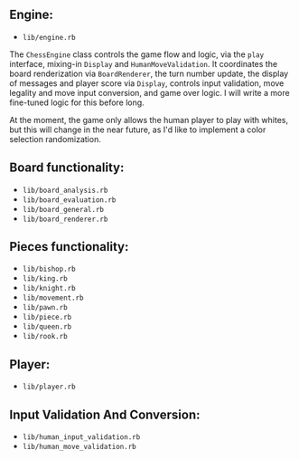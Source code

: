## Engine:
  - `lib/engine.rb`

The `ChessEngine` class controls the game flow and logic, via the `play` interface, mixing-in `Display` and `HumanMoveValidation`. It coordinates the board renderization via `BoardRenderer`, the turn number update, the display of messages and player score via `Display`, controls input validation, move legality and move input conversion, and game over logic. I will write a more fine-tuned logic for this before long.

At the moment, the game only allows the human player to play with whites, but this will change in the near future, as I'd like to implement a color selection randomization.

## Board functionality:
  - `lib/board_analysis.rb`
  - `lib/board_evaluation.rb`
  - `lib/board_general.rb`
  - `lib/board_renderer.rb`

## Pieces functionality:
  - `lib/bishop.rb`
  - `lib/king.rb`
  - `lib/knight.rb`
  - `lib/movement.rb`
  - `lib/pawn.rb`
  - `lib/piece.rb`
  - `lib/queen.rb`
  - `lib/rook.rb`

## Player:
  - `lib/player.rb`

## Input Validation And Conversion:
  - `lib/human_input_validation.rb`
  - `lib/human_move_validation.rb`







